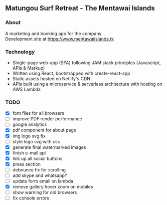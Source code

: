 ## Matungou Surf Retreat - The Mentawai Islands  

### About
A marketing and booking app for the company.  
Development site at https://www.mentawaiislands.tk  
  
### Technology
- Single-page web-app (SPA) following JAM stack principles (Javascript, APIs & Markup)  
- Written using React, bootstrapped with create-react-app  
- Static assets hosted on Netlify's CDN  
- APIs built using a microservice & serverless architecture with hosting on AWS Lambda  

### TODO
- [x] font files for all browsers  
- [ ] improve PDF render performance  
- [ ] google analytics  
- [x] pdf component for about page  
- [x] img logo svg fix  
- [ ] style logo svg with css  
- [x] generate final watermarked images  
- [x] finish e-mail api  
- [x] link up all social buttons  
- [x] press section  
- [ ] debounce fix for scrolling  
- [ ] add skype and whatsapp?  
- [ ] update form email on lambda  
- [x] remove gallery hover zoom on mobiles  
- [ ] show warning for old browsers  
- [ ] fix console errors  